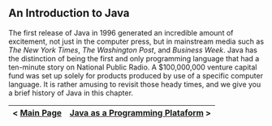 ## An Introduction to Java

The first release of Java in 1996 generated an incredible amount of excitement, not just in the computer press, but in mainstream media such as _The New York Times_, _The Washington Post_, and _Business Week_. Java has the distinction of being the first and only programming language that had a ten-minute story on National Public Radio. A $100,000,000 venture capital fund was set up solely for products produced by use of a specific computer language. It is rather amusing to revisit those heady times, and we give you a brief history of Java in this chapter.

| < [Main Page](https://github.com/romuro-pauliv/Introduction-to-Java) | [Java as a Programming Plataform]() > |
|-|-|